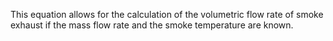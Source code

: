 This equation allows for the calculation of the volumetric flow
rate of smoke exhaust if the mass flow rate and the smoke
temperature are known.
